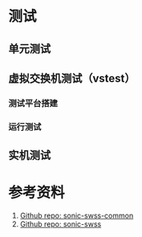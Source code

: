 # 测试

## 单元测试

## 虚拟交换机测试（vstest）

### 测试平台搭建

### 运行测试

## 实机测试

# 参考资料

1. [Github repo: sonic-swss-common][SONiCSWSSCommon]
2. [Github repo: sonic-swss][SONiCSWSS]

[SONiCSWSSCommon]: https://github.com/sonic-net/sonic-swss-common
[SONiCSWSS]: https://github.com/sonic-net/sonic-swss